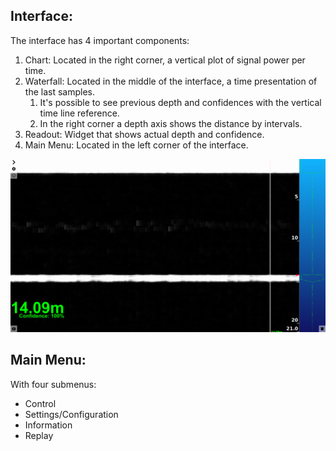 ## Interface:
The interface has 4 important components:
 1. Chart: Located in the right corner, a vertical plot of signal power per time.
 2. Waterfall: Located in the middle of the interface, a time presentation of the last samples.
    1. It's possible to see previous depth and confidences with the vertical time line reference.
    2. In the right corner a depth axis shows the distance by intervals.
 3. Readout: Widget that shows actual depth and confidence.
 4. Main Menu: Located in the left corner of the interface.

![](images/interface.png)

## Main Menu:
With four submenus:
 * Control
 * Settings/Configuration
 * Information
 * Replay
